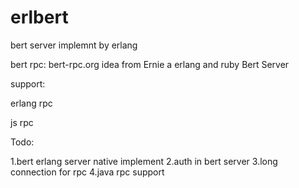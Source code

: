 erlbert
=======

bert server implemnt by erlang

bert rpc: bert-rpc.org
idea from Ernie a erlang and ruby Bert Server

support:

erlang rpc

js rpc

Todo:


1.bert erlang server native implement
2.auth in bert server
3.long connection for rpc
4.java rpc support
